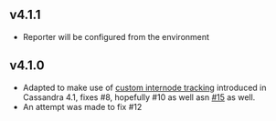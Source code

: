 ## v4.1.1

* Reporter will be configured from the environment

## v4.1.0

* Adapted to make use of [custom internode tracking](https://issues.apache.org/jira/browse/CASSANDRA-17981) introduced
  in Cassandra 4.1,  fixes #8, hopefully #10 as well asn
  [#15](https://github.com/infracloudio/cassandra-jaeger-tracing/pull/15) as well.
* An attempt was made to fix #12
